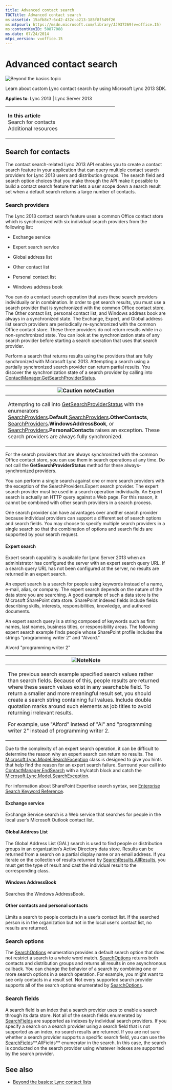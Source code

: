```yaml
---
title: Advanced contact search
TOCTitle: Advanced contact search
ms:assetid: 15afb8c7-6c42-432c-a213-185f8f549f26
ms:mtpsurl: https://msdn.microsoft.com/library/JJ937269(v=office.15)
ms:contentKeyID: 50877088
ms.date: 07/24/2014
mtps_version: v=office.15
---
```


# Advanced contact search

![Beyond the basics topic](images/JJ937254.mod_icon_beyondbasics_long(Office.15).png "Beyond the basics topic")

Learn about custom Lync contact search by using Microsoft Lync 2013 SDK.



**Applies to**: Lync 2013 | Lync Server 2013

<table>
<colgroup>
<col style="width: 50%" />
<col style="width: 50%" />
</colgroup>
<tbody>
<tr class="odd">
<td><p><strong>In this article</strong><br />
Search for contacts<br />
Additional resources</p></td>
<td><p></p></td>
</tr>
</tbody>
</table>

## Search for contacts

The contact search-related Lync 2013 API enables you to create a contact search feature in your application that can query multiple contact search providers for Lync 2013 users and distribution groups. The search field and search option choices that you make through the API make it possible to build a contact search feature that lets a user scope down a search result set when a default search returns a large number of contacts.

### Search providers

The Lync 2013 contact search feature uses a common Office contact store which is synchronized with six individual search providers from the following list:

  - Exchange service

  - Expert search service

  - Global address list

  - Other contact list

  - Personal contact list

  - Windows address book

You can do a contact search operation that uses these search providers individually or in combination. In order to get search results, you must use a search provider that is synchronized with the common Office contact store. The Other contact list, personal contact list, and Windows address book are always in a synchronized state. The Exchange, Expert, and Global address list search providers are periodically re-synchronized with the common Office contact store. These three providers do not return results while in a non-synchronized state. You can look at the synchronization state of any search provider before starting a search operation that uses that search provider.

Perform a search that returns results using the providers that are fully synchronized with Microsoft Lync 2013. Attempting a search using a partially synchronized search provider can return partial results. You discover the synchronization state of a search provider by calling into [ContactManager.GetSearchProviderStatus](https://msdn.microsoft.com/library/jj267663\(v=office.15\)).

<table>
<colgroup>
<col style="width: 100%" />
</colgroup>
<thead>
<tr class="header">
<th><img src="images/JJ933089.alert_caution(Office.15).gif" title="Caution note" alt="Caution note" /><strong>Caution</strong></th>
</tr>
</thead>
<tbody>
<tr class="odd">
<td><p>Attempting to call into <a href="https://msdn.microsoft.com/library/jj267663(v=office.15)">GetSearchProviderStatus</a> with the enumerators <a href="https://msdn.microsoft.com/library/jj278060(v=office.15)">SearchProviders</a><strong>.Default</strong>,<a href="https://msdn.microsoft.com/library/jj278060(v=office.15)">SearchProviders</a><strong>.OtherContacts</strong>, <a href="https://msdn.microsoft.com/library/jj278060(v=office.15)">SearchProviders</a><strong>.WindowsAddressBook</strong>, or <a href="https://msdn.microsoft.com/library/jj278060(v=office.15)">SearchProviders</a><strong>.PersonalContacts</strong> raises an exception. These search providers are always fully synchronized.</p></td>
</tr>
</tbody>
</table>

For the search providers that are always synchronized with the common Office contact store, you can use them in search operations at any time. Do not call the **GetSearchProviderStatus** method for these always-synchronized providers.

You can perform a single search against one or more search providers with the exception of the SearchProviders.Expert search provider. The expert search provider must be used in a search operation individually. An Expert search is actually an HTTP query against a Web page. For this reason, it cannot be combined with other search providers in a search process.

One search provider can have advantages over another search provider because individual providers can support a different set of search options and search fields. You may choose to specify multiple search providers in a single search so that the combination of options and search fields are supported by your search request.

#### Expert search

Expert search capability is available for Lync Server 2013 when an administrator has configured the server with an expert search query URL. If a search query URL has not been configured at the server, no results are returned in an expert search.

An expert search is a search for people using keywords instead of a name, e-mail, alias, or company. The expert search depends on the nature of the data store you are searching. A good example of such a data store is the Microsoft SharePoint data store. SharePoint indexed fields include fields describing skills, interests, responsibilities, knowledge, and authored documents.

An expert search query is a string composed of keywords such as first names, last names, business titles, or responsibility areas. The following expert search example finds people whose SharePoint profile includes the strings "programming writer 2" and "Alvord."

Alvord "programming writer 2"

<table>
<colgroup>
<col style="width: 100%" />
</colgroup>
<thead>
<tr class="header">
<th><img src="images/JJ933112.alert_note(Office.15).gif" title="Note" alt="Note" /><strong>Note</strong></th>
</tr>
</thead>
<tbody>
<tr class="odd">
<td><p>The previous search example specified search values rather than search fields. Because of this, people results are returned where these search values exist in any searchable field. To return a smaller and more meaningful result set, you should create a search string containing full values. Include double quotation marks around such elements as job titles to avoid returning irrelevant results.</p>
<p>For example, use &quot;Alford&quot; instead of &quot;Al&quot; and &quot;programming writer 2&quot; instead of programming writer 2.</p></td>
</tr>
</tbody>
</table>

Due to the complexity of an expert search operation, it can be difficult to determine the reason why an expert search can return no results. The [Microsoft.Lync.Model.SearchException](https://msdn.microsoft.com/library/jj293959\(v=office.15\)) class is designed to give you hints that help find the reason for an expert search failure. Surround your call into [ContactManager.EndSearch](https://msdn.microsoft.com/library/jj277082\(v=office.15\)) with a try/catch block and catch the [Microsoft.Lync.Model.SearchException](https://msdn.microsoft.com/library/jj293959\(v=office.15\)).

For information about SharePoint Expertise search syntax, see [Enterprise Search Keyword Reference](http://go.microsoft.com/fwlink/?linkid=192230).

#### Exchange service

Exchange Service search is a Web service that searches for people in the local user’s Microsoft Outlook contact list.

#### Global Address List

The Global Address List (GAL) search is used to find people or distribution groups in an organization’s Active Directory data store. Results can be returned from a search on a partial display name or an email address. If you iterate on the collection of results returned by [SearchResults.AllResults](https://msdn.microsoft.com/library/jj276716\(v=office.15\)), you must get the type of result and cast the individual result to the corresponding class.

#### Windows AddressBook

Searches the Windows AddressBook.

#### Other contacts and personal contacts

Limits a search to people contacts in a user’s contact list. If the searched person is in the organization but not in the local user’s contact list, no results are returned.

### Search options

The [SearchOptions](https://msdn.microsoft.com/library/jj274803\(v=office.15\)) enumeration provides a default search option that does not restrict a search to a whole word match. [SearchOptions](https://msdn.microsoft.com/library/jj274803\(v=office.15\)) returns both contacts and distribution groups and returns all results in one asynchronous callback. You can change the behavior of a search by combining one or more search options in a search operation. For example, you might want to see only contacts in a result set. Not every supported search provider supports all of the search options enumerated by [SearchOptions](https://msdn.microsoft.com/library/jj274803\(v=office.15\)).

### Search fields

A search field is an index that a search provider uses to enable a search through its data store. Not all of the search fields enumerated by [SearchFields](https://msdn.microsoft.com/library/jj276185\(v=office.15\)) are supported as indexes by individual search providers. If you specify a search on a search provider using a search field that is not supported as an index, no search results are returned. If you are not sure whether a search provider supports a specific search field, you can use the [SearchFields](https://msdn.microsoft.com/library/jj276185\(v=office.15\))**.AllFields** enumerator in the search. In this case, the search is conducted on the search provider using whatever indexes are supported by the search provider.

## See also

  - [Beyond the basics: Lync contact lists](beyond-the-basics-lync-contact-lists.md)

